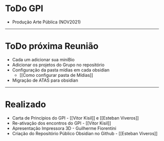 # ToDo GPI
- Produção Arte Pública (NOV2021)

---
# ToDo próxima Reunião
- Cada um adicionar sua miniBio
- Adicionar os projetos do Grupo no repositório
- Configuração da pasta mídias em cada obsidian
	- [[Como configurar pasta de Mídias]]
- Migração de ATAS para obsidian

---
# Realizado
- Carta de Princípios do GPI - [[Vitor Kisil]] e [[Esteban Viveros]]
- Re-ativação dos encontros do GPI - [[Vitor Kisil]]
- Apresentação Impressora 3D - Guilherme Fiorentini
- Criação do Repositório Público Obsidian no Github - [[Esteban Viveros]]